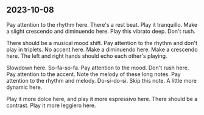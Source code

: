 ## 2023-10-08

Pay attention to the rhythm here.
There's a rest beat.
Play it tranquillo.
Make a slight crescendo and diminuendo here.
Play this vibrato deep. Don't rush.

There should be a musical mood shift.
Pay attention to the rhythm and don't play in triplets.
No accent here.
Make a diminuendo here.
Make a crescendo here.
The left and right hands should echo each other's playing.

Slowdown here. So-fa-so-fa. Pay attention to the mood.
Don't rush here. Pay attention to the accent.
Note the melody of these long notes.
Pay attention to the rhythm and melody. Do-si-do-si.
Skip this note. A little more dynamic here.

Play it more dolce here, and play it more espressivo here.
There should be a contrast.
Play it more leggiero here.
